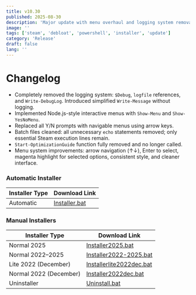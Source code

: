 ```yaml
---
title: v10.30
published: 2025-08-30
description: 'Major update with menu overhaul and logging system removal.'
image: ''
tags: ['steam', 'debloat', 'powershell', 'installer', 'update']
category: 'Release'
draft: false 
lang: ''
---
```


# Changelog

- Completely removed the logging system: `$Debug`, `logfile` references, and `Write-DebugLog`. Introduced simplified `Write-Message` without logging.  
- Implemented Node.js-style interactive menus with `Show-Menu` and `Show-YesNoMenu`.  
- Replaced all Y/N prompts with navigable menus using arrow keys.  
- Batch files cleaned: all unnecessary `echo` statements removed; only essential Steam execution lines remain.  
- `Start-OptimizationGuide` function fully removed and no longer called.  
- Menu system improvements: arrow navigation (↑↓), Enter to select, magenta highlight for selected options, consistent style, and cleaner interface.  

### Automatic Installer
| Installer Type | Download Link |
|----------------|---------------|
| Automatic      | [Installer.bat](https://github.com/AltRossell/Steam-Debloat/releases/download/v10.30/Installer.bat) |

### Manual Installers
| Installer Type          | Download Link |
|-------------------------|---------------|
| Normal 2025             | [Installer2025.bat](https://github.com/AltRossell/Steam-Debloat/releases/download/v10.30/Installer2025.bat) |
| Normal 2022–2025        | [Installer2022-2025.bat](https://github.com/AltRossell/Steam-Debloat/releases/download/v10.30/Installer2022-2025.bat) |
| Lite 2022 (December)    | [Installerlite2022dec.bat](https://github.com/AltRossell/Steam-Debloat/releases/download/v10.30/Installer2022dec.bat) |
| Normal 2022 (December)  | [Installer2022dec.bat](https://github.com/AltRossell/Steam-Debloat/releases/download/v10.30/Installer2022dec.bat) |
| Uninstaller             | [Uninstall.bat](https://github.com/AltRossell/Steam-Debloat/releases/download/v10.30/Uninstall.bat) |
